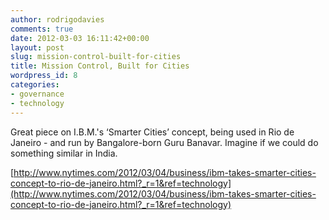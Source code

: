 ```yaml
---
author: rodrigodavies
comments: true
date: 2012-03-03 16:11:42+00:00
layout: post
slug: mission-control-built-for-cities
title: Mission Control, Built for Cities
wordpress_id: 8
categories:
- governance
- technology
---
```


Great piece on I.B.M.'s ‘Smarter Cities’ concept, being used in Rio de Janeiro - and run by Bangalore-born Guru Banavar. Imagine if we could do something similar in India.

[http://www.nytimes.com/2012/03/04/business/ibm-takes-smarter-cities-concept-to-rio-de-janeiro.html?_r=1&ref=technology](http://www.nytimes.com/2012/03/04/business/ibm-takes-smarter-cities-concept-to-rio-de-janeiro.html?_r=1&ref=technology)
